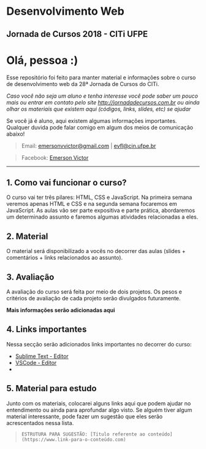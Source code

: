 # Desenvolvimento Web
## Jornada de Cursos 2018 - CITi UFPE

# Olá, pessoa :)
Esse repositório foi feito para manter material e informações sobre o curso de desenvolvimento web da 28ª Jornada de Cursos do CITi.

*Caso você não seja um aluno e tenha interesse você pode saber um pouco mais ou entrar em contato pelo site http://jornadadecursos.com.br ou ainda olhar os materiais que existem aqui (códigos, links, slides, etc) se ajudar*

Se você já é aluno, aqui existem algumas informações importantes. Qualquer duvida pode falar comigo em algum dos meios de comunicação abaixo!

> Email: emersonvvictor@gmail.com |  evfl@cin.ufpe.br 

> Facebook: [Emerson Victor](https://www.facebook.com/emersonvvictor)
----
## **1. Como vai funcionar o curso?**
O curso vai ter três pilares: HTML, CSS e JavaScript. Na primeira semana veremos apenas HTML e CSS e na segunda semana focaremos em JavaScript. As aulas vão ser parte expositiva e parte prática, abordaremos um determinado assunto e faremos algumas atividades relacionadas a eles.

## **2. Material**
O material será disponibilizado a vocês no decorrer das aulas (slides + comentários + links relacionados ao assunto).

## **3. Avaliação**
A avaliação do curso será feita por meio de dois projetos. Os pesos e critérios de avaliação de cada projeto serão divulgados futuramente.

**Mais informações serão adicionadas aqui**

## **4. Links importantes**
Nessa secção serão adicionados links importantes no decorrer do curso:

- [Sublime Text - Editor](https://www.sublimetext.com)
- [VSCode - Editor](https://code.visualstudio.com)
- 

## **5. Material para estudo**
Junto com os materiais, colocarei alguns links aqui que podem ajudar no entendimento ou ainda para aprofundar algo visto. Se alguém tiver algum material interessante, pode fazer um sugestão que eles serão acrescentados nessa lista.

> ```ESTRUTURA PARA SUGESTÃO: [Título referente ao conteúdo](https://www.link-para-o-conteúdo.com)```
> 

